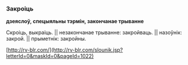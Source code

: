 ### Закроіць
**дзеяслоў, спецыяльны тэрмін, закончанае трыванне**

Скроіць, выкраіць. || незакончанае трыванне: закройваць. || назоўнік: закрой. || прыметнік: закройны.

<a rel="author">[http://rv-blr.com/](http://rv-blr.com/slounik.jsp?letterId=0&maskId=0&pageId=1022)</a>
